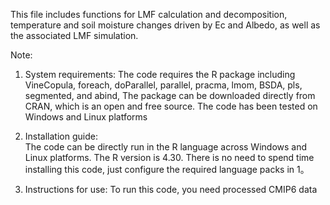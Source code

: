 This file includes functions for LMF calculation and decomposition, temperature and soil moisture changes driven by Ec and Albedo, as well as the associated LMF simulation.

Note:
1. System requirements: 
The code requires the R package including VineCopula, foreach, doParallel, parallel, pracma, lmom, BSDA, pls, segmented, and abind, The package can be downloaded directly from CRAN, which is an open and free source.
The code has been tested on Windows and Linux platforms

2. Installation guide:  
The code can be directly run in the R language across Windows and Linux platforms. The R version is 4.30.
There is no need to spend time installing this code, just configure the required language packs in 1。

3. Instructions for use: 
To run this code, you need processed CMIP6 data


